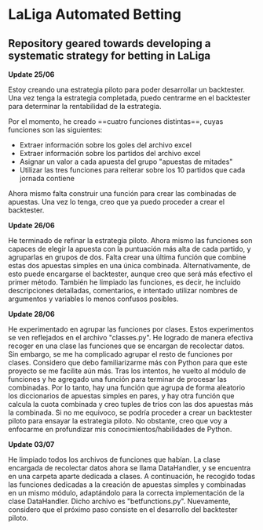 # LaLiga Automated Betting
## Repository geared towards developing a systematic strategy for betting in LaLiga

**Update 25/06**

Estoy creando una estrategia piloto para poder desarrollar un backtester. Una vez tenga la estrategia completada, puedo centrarme en el backtester para determinar la rentabilidad de la estrategia. 

Por el momento, he creado ==cuatro funciones distintas==, cuyas funciones son las siguientes:
- Extraer información sobre los goles del archivo excel
- Extraer información sobre los partidos del archivo excel
- Asignar un valor a cada apuesta del grupo "apuestas de mitades"
- Utilizar las tres funciones para reiterar sobre los 10 partidos que cada jornada contiene

Ahora mismo falta construir una función para crear las combinadas de apuestas. Una vez lo tenga, creo que ya puedo proceder a crear el backtester.

**Update 26/06**

He terminado de refinar la estrategia piloto. Ahora mismo las funciones son capaces de elegir la apuesta con la puntuación más alta de cada partido, y agruparlas en grupos de dos. Falta crear una última función que combine estas dos apuestas simples en una única combinada. Alternativamente, de esto puede encargarse el backtester, aunque creo que será más efectivo el primer método. También he limpiado las funciones, es decir, he incluido descripciones detalladas, comentarios, e intentado utilizar nombres de argumentos y variables lo menos confusos posibles.

**Update 28/06**

He experimentado en agrupar las funciones por clases. Estos experimentos se ven reflejados en el archivo "classes.py". He logrado de manera efectiva recoger en una clase las funciones que se encargan de recolectar datos. Sin embargo, se me ha complicado agrupar el resto de funciones por clases. Considero que debo familiarizarme más con Python para que este proyecto se me facilite aún más. 
Tras los intentos, he vuelto al módulo de funciones y he agregado una función para terminar de procesar las combinadas. Por lo tanto, hay una función que agrupa de forma aleatorio los diccionarios de apuestas simples en pares, y hay otra función que calcula la cuota combinada y creo tuples de tríos con las dos apuestas más la combinada. 
Si no me equivoco, se podría proceder a crear un backtester piloto para ensayar la estrategia piloto. No obstante, creo que voy a enfocarme en profundizar mis conocimientos/habilidades de Python.

**Update 03/07**

He limpiado todos los archivos de funciones que habían. La clase encargada de recolectar datos ahora se llama DataHandler, y se encuentra en una carpeta aparte dedicada a clases. A continuación, he recogido todas las funciones dedicadas a la creación de apuestas simples y combinadas en un mismo módulo, adaptándolo para la correcta implementación de la clase DataHandler. Dicho archivo es "betfunctions.py".
Nuevamente, considero que el próximo paso consiste en el desarrollo del backtester piloto. 
